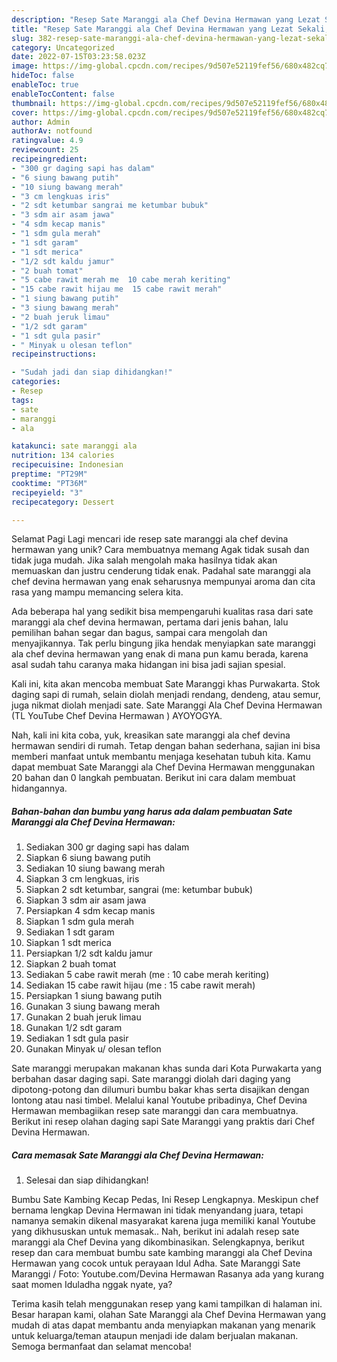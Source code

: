 ```yaml
---
description: "Resep Sate Maranggi ala Chef Devina Hermawan yang Lezat Sekali, Lezat"
title: "Resep Sate Maranggi ala Chef Devina Hermawan yang Lezat Sekali, Lezat"
slug: 382-resep-sate-maranggi-ala-chef-devina-hermawan-yang-lezat-sekali-lezat
category: Uncategorized
date: 2022-07-15T03:23:58.023Z
image: https://img-global.cpcdn.com/recipes/9d507e52119fef56/680x482cq70/sate-maranggi-ala-chef-devina-hermawan-foto-resep-utama.jpg
hideToc: false
enableToc: true
enableTocContent: false
thumbnail: https://img-global.cpcdn.com/recipes/9d507e52119fef56/680x482cq70/sate-maranggi-ala-chef-devina-hermawan-foto-resep-utama.jpg
cover: https://img-global.cpcdn.com/recipes/9d507e52119fef56/680x482cq70/sate-maranggi-ala-chef-devina-hermawan-foto-resep-utama.jpg
author: Admin
authorAv: notfound
ratingvalue: 4.9
reviewcount: 25
recipeingredient:
- "300 gr daging sapi has dalam"
- "6 siung bawang putih"
- "10 siung bawang merah"
- "3 cm lengkuas iris"
- "2 sdt ketumbar sangrai me ketumbar bubuk"
- "3 sdm air asam jawa"
- "4 sdm kecap manis"
- "1 sdm gula merah"
- "1 sdt garam"
- "1 sdt merica"
- "1/2 sdt kaldu jamur"
- "2 buah tomat"
- "5 cabe rawit merah me  10 cabe merah keriting"
- "15 cabe rawit hijau me  15 cabe rawit merah"
- "1 siung bawang putih"
- "3 siung bawang merah"
- "2 buah jeruk limau"
- "1/2 sdt garam"
- "1 sdt gula pasir"
- " Minyak u olesan teflon"
recipeinstructions:

- "Sudah jadi dan siap dihidangkan!"
categories:
- Resep
tags:
- sate
- maranggi
- ala

katakunci: sate maranggi ala 
nutrition: 134 calories
recipecuisine: Indonesian
preptime: "PT29M"
cooktime: "PT36M"
recipeyield: "3"
recipecategory: Dessert

---
```



Selamat Pagi Lagi mencari ide resep sate maranggi ala chef devina hermawan yang unik? Cara membuatnya memang Agak tidak susah dan tidak juga mudah. Jika salah mengolah maka hasilnya tidak akan memuaskan dan justru cenderung tidak enak. Padahal sate maranggi ala chef devina hermawan yang enak seharusnya mempunyai aroma dan cita rasa yang mampu memancing selera kita.


Ada beberapa hal yang sedikit bisa mempengaruhi kualitas rasa dari sate maranggi ala chef devina hermawan, pertama dari jenis bahan, lalu pemilihan bahan segar dan bagus, sampai cara mengolah dan menyajikannya. Tak perlu bingung jika hendak menyiapkan sate maranggi ala chef devina hermawan yang enak di mana pun kamu berada, karena asal sudah tahu caranya maka hidangan ini bisa jadi sajian spesial.

Kali ini, kita akan mencoba membuat Sate Maranggi khas Purwakarta. Stok daging sapi di rumah, selain diolah menjadi rendang, dendeng, atau semur, juga nikmat diolah menjadi sate. Sate Maranggi Ala Chef Devina Hermawan (TL YouTube Chef Devina Hermawan ) AYOYOGYA.


Nah, kali ini kita coba, yuk, kreasikan sate maranggi ala chef devina hermawan sendiri di rumah. Tetap dengan bahan sederhana, sajian ini bisa memberi manfaat untuk membantu menjaga kesehatan tubuh kita. Kamu dapat membuat Sate Maranggi ala Chef Devina Hermawan menggunakan 20 bahan dan 0 langkah pembuatan. Berikut ini cara dalam membuat hidangannya.

<!--inarticleads1-->

##### Bahan-bahan dan bumbu yang harus ada dalam pembuatan Sate Maranggi ala Chef Devina Hermawan:

1. Sediakan 300 gr daging sapi has dalam
1. Siapkan 6 siung bawang putih
1. Sediakan 10 siung bawang merah
1. Siapkan 3 cm lengkuas, iris
1. Siapkan 2 sdt ketumbar, sangrai (me: ketumbar bubuk)
1. Siapkan 3 sdm air asam jawa
1. Persiapkan 4 sdm kecap manis
1. Siapkan 1 sdm gula merah
1. Sediakan 1 sdt garam
1. Siapkan 1 sdt merica
1. Persiapkan 1/2 sdt kaldu jamur
1. Siapkan 2 buah tomat
1. Sediakan 5 cabe rawit merah (me : 10 cabe merah keriting)
1. Sediakan 15 cabe rawit hijau (me : 15 cabe rawit merah)
1. Persiapkan 1 siung bawang putih
1. Gunakan 3 siung bawang merah
1. Gunakan 2 buah jeruk limau
1. Gunakan 1/2 sdt garam
1. Sediakan 1 sdt gula pasir
1. Gunakan  Minyak u/ olesan teflon


Sate maranggi merupakan makanan khas sunda dari Kota Purwakarta yang berbahan dasar daging sapi. Sate maranggi diolah dari daging yang dipotong-potong dan dilumuri bumbu bakar khas serta disajikan dengan lontong atau nasi timbel. Melalui kanal Youtube pribadinya, Chef Devina Hermawan membagiikan resep sate maranggi dan cara membuatnya. Berikut ini resep olahan daging sapi Sate Maranggi yang praktis dari Chef Devina Hermawan. 

<!--inarticleads2-->

##### Cara memasak Sate Maranggi ala Chef Devina Hermawan:


1. Selesai dan siap dihidangkan!

Bumbu Sate Kambing Kecap Pedas, Ini Resep Lengkapnya. Meskipun chef bernama lengkap Devina Hermawan ini tidak menyandang juara, tetapi namanya semakin dikenal masyarakat karena juga memiliki kanal Youtube yang dikhususkan untuk memasak.. Nah, berikut ini adalah resep sate maranggi ala Chef Devina yang dikombinasikan. Selengkapnya, berikut resep dan cara membuat bumbu sate kambing maranggi ala Chef Devina Hermawan yang cocok untuk perayaan Idul Adha. Sate Maranggi Sate Maranggi / Foto: Youtube.com/Devina Hermawan Rasanya ada yang kurang saat momen Iduladha nggak nyate, ya? 

Terima kasih telah menggunakan resep yang kami tampilkan di halaman ini. Besar harapan kami, olahan Sate Maranggi ala Chef Devina Hermawan yang mudah di atas dapat membantu anda menyiapkan makanan yang menarik untuk keluarga/teman ataupun menjadi ide dalam berjualan makanan. Semoga bermanfaat dan selamat mencoba!
